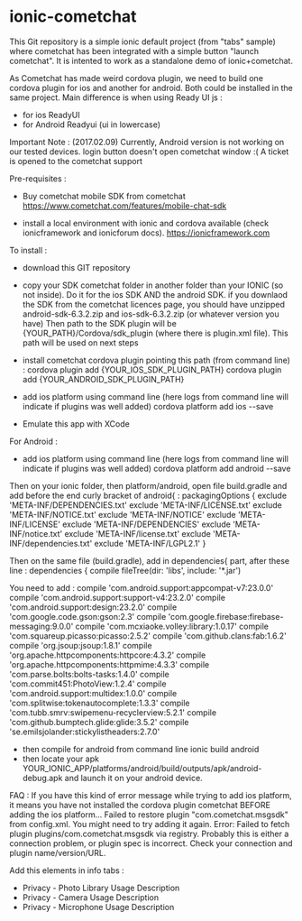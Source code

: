 # ionic-cometchat

This Git repository is a simple ionic default project (from "tabs" sample) where cometchat has been integrated with a simple button "launch cometchat".
It is intented to work as a standalone demo of ionic+cometchat.

As Cometchat has made weird cordova plugin, we need to build one cordova plugin for ios and another for android.
Both could be installed in the same project.
Main difference is when using Ready UI js :
- for ios ReadyUI
- for Android Readyui (ui in lowercase)


Important Note : (2017.02.09) Currently, Android version is not working on our tested devices. login button doesn't open cometchat window :(
A ticket is opened to the cometchat support

Pre-requisites :

- Buy cometchat mobile SDK from cometchat
https://www.cometchat.com/features/mobile-chat-sdk

- install a local environment with ionic and cordova available (check ionicframework and ionicforum docs).
https://ionicframework.com


To install :


- download this GIT repository

- copy your SDK cometchat folder in another folder than your IONIC (so not inside). Do it for the ios SDK AND the android SDK.
if you downlaod the SDK from the cometchat licences page, you should have unzipped android-sdk-6.3.2.zip and ios-sdk-6.3.2.zip (or whatever version you have)
Then path to the SDK plugin will be {YOUR_PATH}/Cordova/sdk_plugin  (where there is plugin.xml file). This path will be used on next steps

- install cometchat cordova plugin pointing this path (from command line) :
    cordova plugin add {YOUR_IOS_SDK_PLUGIN_PATH}
    cordova plugin add {YOUR_ANDROID_SDK_PLUGIN_PATH}

- add ios platform using command line (here logs from command line will indicate if plugins was well added)
	cordova platform add ios --save
- Emulate this app with XCode	


For Android :
- add ios platform using command line (here logs from command line will indicate if plugins was well added)
	cordova platform add android  --save	

Then on your ionic folder, then platform/android, open file build.gradle and add before the end curly bracket of android{ :
packagingOptions {
        exclude 'META-INF/DEPENDENCIES.txt'
        exclude 'META-INF/LICENSE.txt'
        exclude 'META-INF/NOTICE.txt'
        exclude 'META-INF/NOTICE'
        exclude 'META-INF/LICENSE'
        exclude 'META-INF/DEPENDENCIES'
        exclude 'META-INF/notice.txt'
        exclude 'META-INF/license.txt'
        exclude 'META-INF/dependencies.txt'
        exclude 'META-INF/LGPL2.1'
}

Then on the same file (build.gradle), add in dependencies{ part, after these line :
dependencies {
    compile fileTree(dir: 'libs', include: '*.jar')
    
You need to add :
compile 'com.android.support:appcompat-v7:23.0.0'
    compile 'com.android.support:support-v4:23.2.0'
    compile 'com.android.support:design:23.2.0'
    compile 'com.google.code.gson:gson:2.3'
    compile 'com.google.firebase:firebase-messaging:9.0.0'
    compile 'com.mcxiaoke.volley:library:1.0.17'
    compile 'com.squareup.picasso:picasso:2.5.2'
    compile 'com.github.clans:fab:1.6.2'
    compile 'org.jsoup:jsoup:1.8.1'
    compile 'org.apache.httpcomponents:httpcore:4.3.2'
    compile 'org.apache.httpcomponents:httpmime:4.3.3'
    compile 'com.parse.bolts:bolts-tasks:1.4.0'
    compile 'com.commit451:PhotoView:1.2.4'
    compile 'com.android.support:multidex:1.0.0'
    compile 'com.splitwise:tokenautocomplete:1.3.3'
    compile 'com.tubb.smrv:swipemenu-recyclerview:5.2.1'
    compile 'com.github.bumptech.glide:glide:3.5.2'
    compile 'se.emilsjolander:stickylistheaders:2.7.0'    

- then compile for android from command line
     ionic build android
- then locate your apk YOUR_IONIC_APP/platforms/android/build/outputs/apk/android-debug.apk and launch it on your android device.


FAQ :
If you have this kind of error message while trying to add ios platform, it means you have not installed the cordova plugin cometchat BEFORE adding the ios platform...
  Failed to restore plugin "com.cometchat.msgsdk" from config.xml. You might need to try adding it again. Error: Failed to fetch plugin plugins/com.cometchat.msgsdk via registry.
  Probably this is either a connection problem, or plugin spec is incorrect.
  Check your connection and plugin name/version/URL.

Add this elements in info tabs :
- Privacy - Photo Library Usage Description
- Privacy - Camera Usage Description
- Privacy - Microphone Usage Description
